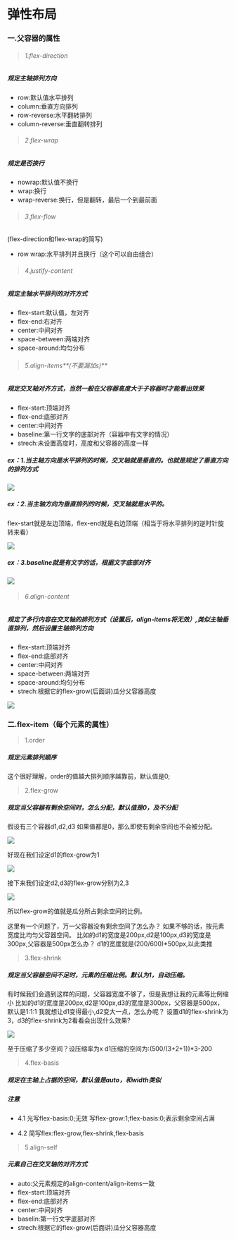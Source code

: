 # 弹性布局

###    一.父容器的属性

><h6>1.flex-direction</h6>

#####   规定主轴排列方向

*	row:默认值水平排列 
*	column:垂直方向排列
*	row-reverse:水平翻转排列
*	column-reverse:垂直翻转排列


><h6>2.flex-wrap</h6>

#####   规定是否换行

*	nowrap:默认值不换行
*	wrap:换行
*	wrap-reverse:换行，但是翻转，最后一个到最前面


><h6>3.flex-flow</h6>

(flex-direction和flex-wrap的简写)

*	row wrap:水平排列并且换行（这个可以自由组合）

><h6>4.justify-content</h6>

#####   规定主轴水平排列的对齐方式

*	flex-start:默认值，左对齐
*	flex-end:右对齐
*	center:中间对齐
*	space-between:两端对齐
*	space-around:均匀分布

><h6>5.align-items**(不要漏加s)**</h6>

#####   规定交叉轴对齐方式，当然一般在父容器高度大于子容器时才能看出效果

*	flex-start:顶端对齐
*	flex-end:底部对齐
*	center:中间对齐
*	baseline:第一行文字的底部对齐（容器中有文字的情况）
*	strech:未设置高度时，高度和父容器的高度一样


#####    ex：1.当主轴方向是水平排列的时候，交叉轴就是垂直的。也就是规定了垂直方向的排列方式

![](https://hansu-1253325863.cos.ap-shanghai.myqcloud.com/newblog/markdown/css-img/alignitem01.png)

#####    ex：2.当主轴方向为垂直排列的时候，交叉轴就是水平的。
flex-start就是左边顶端，flex-end就是右边顶端（相当于将水平排列的逆时针旋转来看）

![](https://hansu-1253325863.cos.ap-shanghai.myqcloud.com/newblog/markdown/css-img/alignitem02.png)

#####    ex：3.baseline就是有文字的话，根据文字底部对齐

![](https://hansu-1253325863.cos.ap-shanghai.myqcloud.com/newblog/markdown/css-img/baseline.png)


><h6>6.align-content</h6>

#####   规定了多行内容在交叉轴的排列方式（设置后，align-items将无效）,类似主轴垂直排列，然后设置主轴排列方向

*	flex-start:顶端对齐
*	flex-end:底部对齐
*	center:中间对齐
*	space-between:两端对齐
*	space-around:均匀分布
*	strech:根据它的flex-grow(后面讲)瓜分父容器高度

![](https://hansu-1253325863.cos.ap-shanghai.myqcloud.com/newblog/markdown/css-img/aligncontent.png)


### 二.flex-item（每个元素的属性）

>1.order

#####   规定元素排列顺序

这个很好理解，order的值越大排列顺序越靠前，默认值是0;

>2.flex-grow

#####   规定当父容器有剩余空间时，怎么分配，默认值是0，及不分配

假设有三个容器d1,d2,d3 如果值都是0，那么即使有剩余空间也不会被分配。

![](https://hansu-1253325863.cos.ap-shanghai.myqcloud.com/newblog/markdown/css-img/flexgrow.png)

好现在我们设定d1的flex-grow为1

![](https://hansu-1253325863.cos.ap-shanghai.myqcloud.com/newblog/markdown/css-img/flexgrow02.png)

接下来我们设定d2,d3的flex-grow分别为2,3

![](https://hansu-1253325863.cos.ap-shanghai.myqcloud.com/newblog/markdown/css-img/flexgrow03.png)

所以flex-grow的值就是瓜分所占剩余空间的比例。

这里有一个问题了，万一父容器没有剩余空间了怎么办？
如果不够的话，按元素宽度比均匀父容器空间。
比如的d1的宽度是200px,d2是100px,d3的宽度是300px,父容器是500px怎么办？
d1的宽度就是(200/600)*500px,以此类推

>3.flex-shrink

#####   规定当父容器空间不足时，元素的压缩比例。默认为1，自动压缩。

有时候我们会遇到这样的问题，父容器宽度不够了，但是我想让我的元素等比例缩小
比如的d1的宽度是200px,d2是100px,d3的宽度是300px，父容器是500px，默认是1:1:1
我就想让d1变得最小,d2变大一点，怎么办呢？
设置d1的flex-shrink为3，d3的flex-shrink为2看看会出现什么效果?

![](https://hansu-1253325863.cos.ap-shanghai.myqcloud.com/newblog/markdown/css-img/shrink.png)

至于压缩了多少空间？设压缩率为x
d1压缩的空间为:(500/(3+2+1))*3-200

>4.flex-basis 

#####   规定在主轴上占据的空间，默认值是auto，和width类似

#####   注意

*   4.1 光写flex-basis:0;无效
写flex-grow:1;flex-basis:0;表示剩余空间占满

*   4.2 简写flex:flex-grow,flex-shrink,flex-basis

>5.align-self

#####   元素自己在交叉轴的对齐方式

*	auto:父元素规定的align-content/align-items一致	
*	flex-start:顶端对齐
*	flex-end:底部对齐
*	center:中间对齐
*	baselin:第一行文字底部对齐
*	strech:根据它的flex-grow(后面讲)瓜分父容器高度



